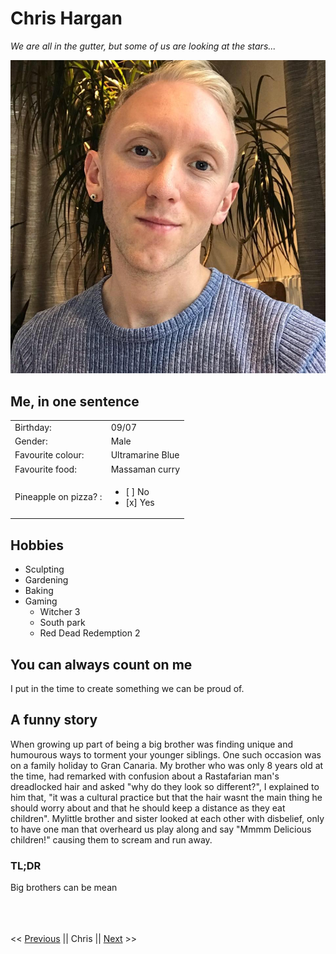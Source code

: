 # Chris Hargan

*We are all in the gutter, but some of us are looking at the stars...*

![image of face](face.jpg)

## Me, in one sentence

|   |   |
|---|---|
| Birthday: | 09/07   |    
| Gender: | Male   |
| Favourite colour:  | Ultramarine Blue   |
| Favourite food:  | Massaman curry  |
| Pineapple on pizza? : | <ul><li>[ ] No</li><li>[x] Yes</li></ul>|

## Hobbies
- Sculpting
- Gardening
- Baking
- Gaming
    - Witcher 3
    - South park
    - Red Dead Redemption 2
    
## You can always count on me
I put in the time to create something  we can be proud of.

## A funny story
When growing up part of being a big brother was finding unique and humourous ways to torment your younger siblings. One such occasion was on a family holiday to Gran Canaria. My brother who was only 8 years old at the time, had remarked with confusion about a Rastafarian man's dreadlocked hair and asked "why do they look so different?", I explained to him that, "it was a cultural practice but that the hair wasnt the main thing he should worry about and that he should keep a distance as they eat children". Mylittle brother and sister looked at each other with disbelief, only to have one man that overheard us play along and say "Mmmm Delicious children!" causing them to scream and run away.
### TL;DR
Big brothers can be mean
<br>
<br>
<br>
<br>

<< [Previous](https://github.com/Arnaud-Langenus/Markdown) || Chris || [Next](https://github.com/Deni-Khalikov/challenge-markdown) >>  
